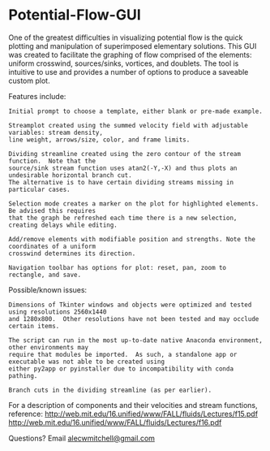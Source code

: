 # Potential-Flow-GUI
One of the greatest difficulties in visualizing potential flow is the quick plotting and manipulation of superimposed elementary solutions.  This GUI was created to facilitate the graphing of flow comprised of the elements: uniform crosswind, sources/sinks, vortices, and doublets.  The tool is intuitive to use and provides a number of options to produce a saveable custom plot.


  Features include:
  
    Initial prompt to choose a template, either blank or pre-made example.
    
    Streamplot created using the summed velocity field with adjustable variables: stream density, 
    line weight, arrows/size, color, and frame limits.
    
    Dividing streamline created using the zero contour of the stream function.  Note that the 
    source/sink stream function uses atan2(-Y,-X) and thus plots an undesirable horizontal branch cut.  
    The alternative is to have certain dividing streams missing in particular cases.
    
    Selection mode creates a marker on the plot for highlighted elements.  Be advised this requires 
    that the graph be refreshed each time there is a new selection, creating delays while editing.
    
    Add/remove elements with modifiable position and strengths. Note the coordinates of a uniform 
    crosswind determines its direction.
    
    Navigation toolbar has options for plot: reset, pan, zoom to rectangle, and save.
 
 
  Possible/known issues:
  
    Dimensions of Tkinter windows and objects were optimized and tested using resolutions 2560x1440 
    and 1280x800.  Other resolutions have not been tested and may occlude certain items.
    
    The script can run in the most up-to-date native Anaconda environment, other environments may 
    require that modules be imported.  As such, a standalone app or executable was not able to be created using 
    either py2app or pyinstaller due to incompatibility with conda pathing.
    
    Branch cuts in the dividing streamline (as per earlier).
    
    
For a description of components and their velocities and stream functions, reference:
http://web.mit.edu/16.unified/www/FALL/fluids/Lectures/f15.pdf
http://web.mit.edu/16.unified/www/FALL/fluids/Lectures/f16.pdf

Questions? Email alecwmitchell@gmail.com
    
